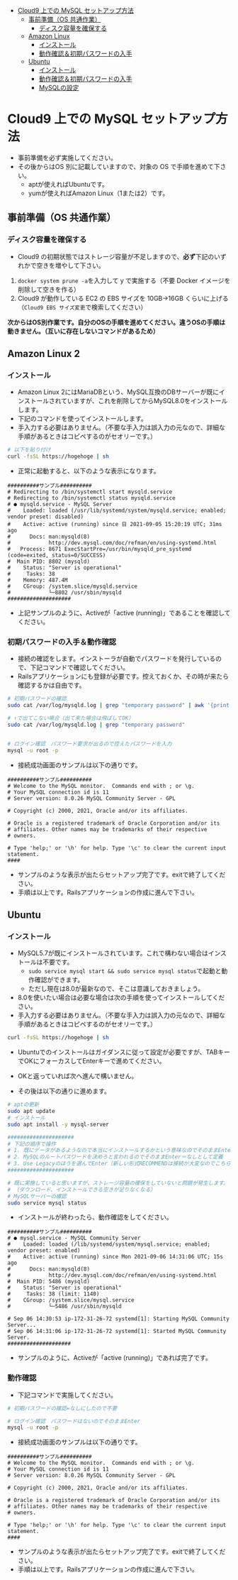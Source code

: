 
- [Cloud9 上での MySQL セットアップ方法](#cloud9-上での-mysql-セットアップ方法)
  - [事前準備（OS 共通作業）](#事前準備os-共通作業)
    - [ディスク容量を確保する](#ディスク容量を確保する)
  - [Amazon Linux](#amazon-linux)
    - [インストール](#インストール)
    - [動作確認＆初期パスワードの入手](#動作確認初期パスワードの入手)
  - [Ubuntu](#ubuntu)
    - [インストール](#インストール-1)
    - [動作確認＆初期パスワードの入手](#動作確認初期パスワードの入手-1)
    - [MySQLの設定](#mysqlの設定)

# Cloud9 上での MySQL セットアップ方法

- 事前準備を必ず実施してください。
- その後からはOS 別に記載していますので、対象の OS で手順を進めて下さい。
  - aptが使えればUbuntuです。
  - yumが使えればAmazon Linux（1または2）です。

## 事前準備（OS 共通作業）

### ディスク容量を確保する

- Cloud9 の初期状態ではストレージ容量が不足しますので、**必ず**下記のいずれかで空きを増やして下さい。

1. `docker system prune -a`を入力して y で実施する（不要 Docker イメージを削除して空きを作る）
2. Cloud9 が動作している EC2 の EBS サイズを 10GB→16GB くらいに上げる（`Cloud9 EBS サイズ変更`で検索してください）


**次からはOS別作業です。自分のOSの手順を進めてください。違うOSの手順は動きません。（互いに存在しないコマンドがあるため）**

## Amazon Linux 2

### インストール

- Amazon Linux 2にはMariaDBという、MySQL互換のDBサーバーが既にインストールされていますが、これを削除してからMySQL8.0をインストールします。
- 下記のコマンドを使ってインストールします。
- 手入力する必要はありません。（不要な手入力は誤入力の元なので、詳細な手順があるときはコピペするのがセオリーです。）

```sh
# 以下を貼り付け
curl -fsSL https://hogehoge | sh
```

- 正常に起動すると、以下のような表示になります。

```
##########サンプル##########
# Redirecting to /bin/systemctl start mysqld.service
# Redirecting to /bin/systemctl status mysqld.service
# ● mysqld.service - MySQL Server
#    Loaded: loaded (/usr/lib/systemd/system/mysqld.service; enabled; vendor preset: disabled)
#    Active: active (running) since 日 2021-09-05 15:20:19 UTC; 31ms ago
#      Docs: man:mysqld(8)
#            http://dev.mysql.com/doc/refman/en/using-systemd.html
#   Process: 8671 ExecStartPre=/usr/bin/mysqld_pre_systemd (code=exited, status=0/SUCCESS)
#  Main PID: 8802 (mysqld)
#    Status: "Server is operational"
#     Tasks: 38
#    Memory: 487.4M
#    CGroup: /system.slice/mysqld.service
#            └─8802 /usr/sbin/mysqld
####################
```

- 上記サンプルのように、Activeが「active (running)」であることを確認してください。

### 初期パスワードの入手＆動作確認

- 接続の確認をします。インストーラが自動でパスワードを発行しているので、下記コマンドで確認してください。
- Railsアプリケーションにも登録が必要です。控えておくか、その時が来たら確認するかは自由です。

```sh
# 初期パスワードの確認
sudo cat /var/log/mysqld.log | grep "temporary password" | awk '{print $13}'

# ↑で出てこない場合（出て来た場合は飛ばしてOK）
sudo cat /var/log/mysqld.log | grep "temporary password"


# ログイン確認　パスワード要求が出るので控えたパスワードを入力
mysql -u root -p
```

- 接続成功画面のサンプルは以下の通りです。

```
##########サンプル##########
# Welcome to the MySQL monitor.  Commands end with ; or \g.
# Your MySQL connection id is 11
# Server version: 8.0.26 MySQL Community Server - GPL

# Copyright (c) 2000, 2021, Oracle and/or its affiliates.

# Oracle is a registered trademark of Oracle Corporation and/or its
# affiliates. Other names may be trademarks of their respective
# owners.

# Type 'help;' or '\h' for help. Type '\c' to clear the current input statement.
####
```

- サンプルのような表示が出たらセットアップ完了です。exitで終了してください。
- 手順は以上です。Railsアプリケーションの作成に進んで下さい。

## Ubuntu

### インストール

- MySQL5.7が既にインストールされています。これで構わない場合はインストールは不要です。
  - `sudo service mysql start && sudo service mysql status`で起動と動作確認ができます。
  - ただし現在は8.0が最新なので、そこは意識しておきましょう。
- 8.0を使いたい場合は必要な場合は次の手順を使ってインストールしてください。
- 手入力する必要はありません。（不要な手入力は誤入力の元なので、詳細な手順があるときはコピペするのがセオリーです。）

```sh
curl -fsSL https://hogehoge | sh
```

- Ubuntuでのインストールはガイダンスに従って設定が必要ですが、TABキーでOKにフォーカスしてEnterキーで進めてください。
- OKと返っていれば次へ進んで構いません。

- その後は以下の通りに進めます。

```sh
# aptの更新
sudo apt update
# インストール
sudo apt install -y mysql-server

#####################
# 下記の順序で操作
# 1. 既にデータがあるようなので本当にインストールするかという意味なのでそのままEnterでする
# 2. MySQLのルートパスワードを決めろと言われるのでそのままEnter＝なしとして定義
# 3. Use Legacyのほうを選んでEnter（新しい形式RECOMMENDは接続が大変なのでこちらで）
#####################

# 既に実施していると思いますが、ストレージ容量の確保をしていないと問題が発生します。
# （ダウンロード、インストールできる空きが足りなくなる）
# MySQLサーバーの確認
sudo service mysql status
```

- インストールが終わったら、動作確認をしてください。

```
##########サンプル##########
# ● mysql.service - MySQL Community Server
#    Loaded: loaded (/lib/systemd/system/mysql.service; enabled; vendor preset: enabled)
#    Active: active (running) since Mon 2021-09-06 14:31:06 UTC; 15s ago
#      Docs: man:mysqld(8)
#            http://dev.mysql.com/doc/refman/en/using-systemd.html
#  Main PID: 5486 (mysqld)
#    Status: "Server is operational"
#     Tasks: 38 (limit: 1140)
#    CGroup: /system.slice/mysql.service
#            └─5486 /usr/sbin/mysqld

# Sep 06 14:30:53 ip-172-31-26-72 systemd[1]: Starting MySQL Community Server...
# Sep 06 14:31:06 ip-172-31-26-72 systemd[1]: Started MySQL Community Server.
####################
```
- サンプルのように、Activeが「active (running)」であれば完了です。

### 動作確認

- 下記コマンドで実施してください。

```sh
# 初期パスワードの確認=なしにしたので不要

# ログイン確認　パスワードはないのでそのままEnter
mysql -u root -p

```

- 接続成功画面のサンプルは以下の通りです。

```
##########サンプル##########
# Welcome to the MySQL monitor.  Commands end with ; or \g.
# Your MySQL connection id is 11
# Server version: 8.0.26 MySQL Community Server - GPL

# Copyright (c) 2000, 2021, Oracle and/or its affiliates.

# Oracle is a registered trademark of Oracle Corporation and/or its
# affiliates. Other names may be trademarks of their respective
# owners.

# Type 'help;' or '\h' for help. Type '\c' to clear the current input statement.
####
```

- サンプルのような表示が出たらセットアップ完了です。exitで終了してください。
- 手順は以上です。Railsアプリケーションの作成に進んで下さい。
